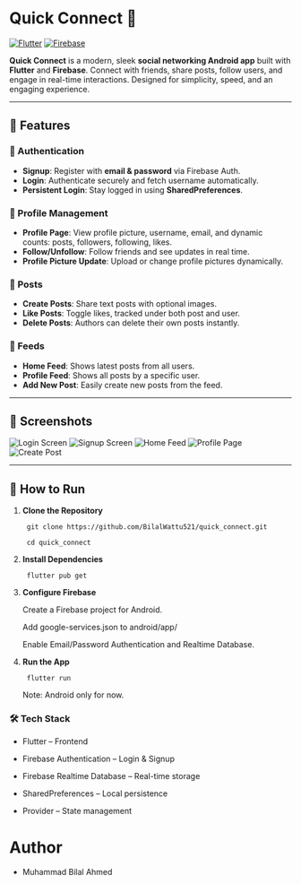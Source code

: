 # Quick Connect 📱

[![Flutter](https://img.shields.io/badge/Flutter-2.10-blue?logo=flutter)](https://flutter.dev/)
[![Firebase](https://img.shields.io/badge/Firebase-FFCA28?logo=firebase&logoColor=black)](https://firebase.google.com/)

**Quick Connect** is a modern, sleek **social networking Android app** built with **Flutter** and **Firebase**. Connect with friends, share posts, follow users, and engage in real-time interactions. Designed for simplicity, speed, and an engaging experience.

---

## 🌟 Features

### 🔑 Authentication
- **Signup**: Register with **email & password** via Firebase Auth.
- **Login**: Authenticate securely and fetch username automatically.
- **Persistent Login**: Stay logged in using **SharedPreferences**.

### 👤 Profile Management
- **Profile Page**: View profile picture, username, email, and dynamic counts: posts, followers, following, likes.
- **Follow/Unfollow**: Follow friends and see updates in real time.
- **Profile Picture Update**: Upload or change profile pictures dynamically.

### 📝 Posts
- **Create Posts**: Share text posts with optional images.
- **Like Posts**: Toggle likes, tracked under both post and user.
- **Delete Posts**: Authors can delete their own posts instantly.

### 📲 Feeds
- **Home Feed**: Shows latest posts from all users.
- **Profile Feed**: Shows all posts by a specific user.
- **Add New Post**: Easily create new posts from the feed.

---

## 📸 Screenshots


![Login Screen](screenshots/login.png)
![Signup Screen](screenshots/signup.png)
![Home Feed](screenshots/home.png)
![Profile Page](screenshots/profile.png)
![Create Post](screenshots/add_post.png)

---

## 🚀 How to Run

1. **Clone the Repository**

        git clone https://github.com/BilalWattu521/quick_connect.git

        cd quick_connect

3. **Install Dependencies**

        flutter pub get

3. **Configure Firebase**

      Create a Firebase project for Android.

      Add google-services.json to android/app/

      Enable Email/Password Authentication and Realtime Database.

4. **Run the App**

        flutter run
   
      Note: Android only for now.

### 🛠 Tech Stack
  - Flutter – Frontend

  - Firebase Authentication – Login & Signup

  - Firebase Realtime Database – Real-time storage

  - SharedPreferences – Local persistence

  - Provider – State management



# Author
- Muhammad Bilal Ahmed
